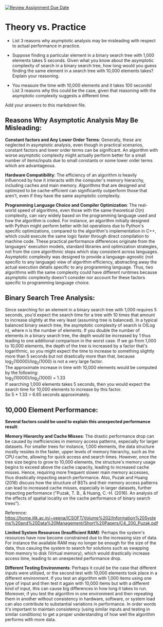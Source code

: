 [![Review Assignment Due Date](https://classroom.github.com/assets/deadline-readme-button-24ddc0f5d75046c5622901739e7c5dd533143b0c8e959d652212380cedb1ea36.svg)](https://classroom.github.com/a/FgMJElkj)
# Theory vs. Practice

- List 3 reasons why asymptotic analysis may be misleading with respect to
  actual performance in practice.

- Suppose finding a particular element in a binary search tree with 1,000
  elements takes 5 seconds. Given what you know about the asymptotic complexity
  of search in a binary search tree, how long would you guess finding the same
  element in a search tree with 10,000 elements takes? Explain your reasoning.

- You measure the time with 10,000 elements and it takes 100 seconds! List 3
  reasons why this could be the case, given that reasoning with the asymptotic
  complexity suggests a different time.

Add your answers to this markdown file.

## Reasons Why Asymptotic Analysis May Be Misleading:<br />
**Constant factors and Any Lower Order Terms**: Generally, these are neglected in asymptotic analysis, even though in practical scenarios, constant factors and lower order terms can be significant. An algorithm with worse asymptotic complexity might actually perform better for a small number of items/inputs due to small constants or some lower order terms which are advantageous.<br />

**Hardware Compatibility**: The efficiency of an algorithm is heavily influenced by how it interacts with the computer's memory hierarchy, including caches and main memory. Algorithms that are designed and optimized to be cache-efficient can significantly outperform those that aren't, even if they have the same asymptotic complexity.

**Programming Language Choice and Compiler Optimization**: The real-world speed of algorithms, even those with the same theoretical $O(n)$ complexity, can vary widely based on the programming language used and how the algorithm is coded. For instance, an algorithm initially designed with Python might perform better with list operations due to Python's specific optimizations, compared to the algorithm's implementation in C++, which could execute the same logic faster through direct compilation to machine code. These practical performance differences originate from the languages' execution models, standard libraries and optimization strategies, not from the core algorithmic steps which stay consistent across languages. Asymptotic complexity was designed to provide a language-agnostic (not specific to any language) view of algorithm efficiency, abstracting away the actual execution details specific to any programming language. Thus, two algorithms with the same complexity could have different runtimes because asymptotic complexity doesn't consider nor account for these factors specific to programming language choice.


## Binary Search Tree Analysis:<br />
Since searching for an element in a binary search tree with 1,000 requires 5 seconds, you'd expect the search time for a tree with 10 times that amount to increase slightly at the very least (assuming tree is balanced). In a typical balanced binary search tree, the asymptotic complexity of search is O(Log n), where n is the number of elements. If you double the number of elements in a binary search tree, the depth would be increased by 1 thus leading to one additional comparison in the worst case. If we go from 1,000 to 10,000 elements, the depth of the tree is increased by a factor that's logarithmic, so you might expect the time to increase to something slightly more than 5 seconds but not drastically more than that, because log<sub>2</sub>(10000)/log<sub>2</sub>(1000) is not a very large factor.<br /> The approximate increase in time with 10,000 elements would be computed by the following:<br /> log<sub>2</sub>(10000)/log<sub>2</sub>(1000) = 1.33  <br />If searching 1,000 elements takes 5 seconds, then you would expect the search time for 10,000 elements to increase by this factor.<br /> So 5 * 1.33 = 6.65 seconds approximately.<br />

## 10,000 Element Performance:<br />
**Several factors could be used to explain this unexpected performance result**:<br />

**Memory Hierarchy and Cache Misses**: The drastic performance drop can be caused by inefficiencies in memory access patterns, especially for larger datasets. For smaller trees for instance, 1,000 elements, the data structure mostly resides in the faster, upper levels of memory hierarchy, such as the CPU cache, allowing for quick access and search times. However, once the tree size begins to grow to 10,000 elements, the structure's memory usage begins to exceed above the cache capacity, leading to increased cache misses. Hence, requiring more frequent slower main memory accesses, thus drastically impacting search performance. Also, Puzak and Huang (2016) discuss how the structure of BSTs and their memory access patterns can lead to increased cache misses, especially in larger datasets, further impacting performance ("Puzak, T. B., & Huang, C.-H. (2016). An analysis of the effects of spatial locality on the cache performance of binary search trees").

Reference:
https://home.iitk.ac.in/~veena/ICSOFT/Volume%202/Information%20Systems%20and%20Data%20Management/Short%20Papers/C4_200_Puzak.pdf

**Limited System Resources (Insufficient RAM)**: Perhaps the system's resources have now become constrained due to the increasing size of data. For instance the available RAM may no longer be enough for the size of the data, thus casuing the system to search for solutions such as swapping from memory to disk (Virtual memory), which would drastically increase access time, leading to an unexpected performance drop.<br />

**Different Testing Environments**: Perhaps it could be the case that different inputs were utilized, or the second test with 10,000 elements took place in a different environment. If you test an algorithm with 1,000 items using one type of input and then test it again with 10,000 items but with a different kind of input, this can cause big differences in how long it takes to run. Moreover, if you test the algorithm in one environment and then repeating them in another without consistency in hardware, software, or system load can also contribute to substantial variations in performance. In order words it's important to maintain consistency 
 (using similar inputs and testing in similar conditions) to get a proper understanding of how well the algorithm performs with more data.




